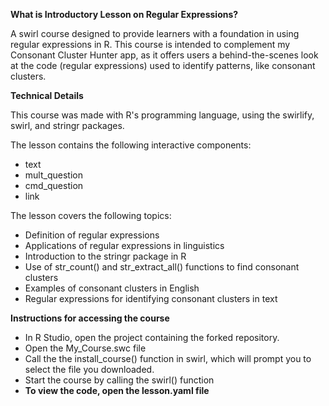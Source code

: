 **What is Introductory Lesson on Regular Expressions?**

A swirl course designed to provide learners with a foundation in using regular expressions in R. This course is intended to complement my Consonant Cluster Hunter app, as it offers users a behind-the-scenes look at the code (regular expressions) used to identify patterns, like consonant clusters.

**Technical Details**

This course was made with R's programming language, using the swirlify, swirl, and stringr packages. 

The lesson contains the following interactive components:
- text
- mult_question
- cmd_question
- link

The lesson covers the following topics:
- Definition of regular expressions
- Applications of regular expressions in linguistics
- Introduction to the stringr package in R
- Use of str_count() and str_extract_all() functions to find consonant clusters
- Examples of consonant clusters in English
- Regular expressions for identifying consonant clusters in text

**Instructions for accessing the course**
- In R Studio, open the project containing the forked repository.
- Open the My_Course.swc file
- Call the the install_course() function in swirl, which will prompt you to select the file you downloaded.
- Start the course by calling the swirl() function
- **To view the code, open the lesson.yaml file**
